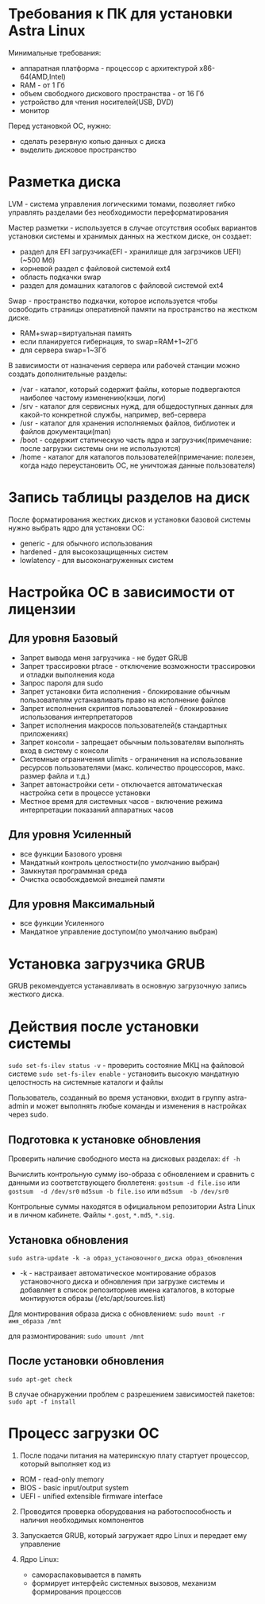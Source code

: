 # Требования к ПК для установки Astra Linux

Минимальные требования:
- аппаратная платформа - процессор с архитектурой x86-64(AMD,Intel)
- RAM - от 1 Гб
- объем свободного дискового пространства - от 16 Гб
- устройство для чтения носителей(USB, DVD)
- монитор

Перед установкой ОС, нужно:
- сделать резервную копью данных с диска
- выделить дисковое пространство

# Разметка диска

LVM - система управления логическими томами, позволяет гибко управлять разделами без необходимости переформатирования

Мастер разметки - используется в случае отсутствия особых вариантов установки системы и хранимых данных на жестком диске, он создает:
- раздел для EFI загрузчика(EFI - хранилище для загрзчиков UEFI) (~500 Мб)
- корневой раздел с файловой системой ext4
- область подкачки swap
- раздел для домашних каталогов с файловой системой ext4

Swap - пространство подкачки, которое используется чтобы освободить страницы оперативной памяти на пространство на жестком диске.
- RAM+swap=виртуальная память
- если планируется гибернация, то swap=RAM+1~2Гб
- для сервера swap=1~3Гб

В зависимости от назначения сервера или рабочей станции можно создать дополнительные разделы:
- /var - каталог, который содержит файлы, которые подвергаются наиболее частому изменению(кэши, логи)
- /srv - каталог для сервисных нужд, для общедоступных данных для какой-то конкретной службы, например, веб-сервера
- /usr - каталог для хранения исполняемых файлов, библиотек и файлов документаци(man)
- /boot - содержит статическую часть ядра и загрузчик(примечание: после загрузки системы они не используются)
- /home - каталог для каталогов пользователей(примечание: полезен, когда надо переустановить ОС, не уничтожая данные пользователя)

# Запись таблицы разделов на диск

После форматирования жестких дисков и установки базовой системы нужно выбрать ядро для установки ОС:
- generic - для обычного использования
- hardened - для высокозащищенных систем
- lowlatency - для высоконагруженных систем

# Настройка ОС в зависимости от лицензии

## Для уровня Базовый
- Запрет вывода меня загрузчика - не будет GRUB
- Запрет трассировки ptrace - отключение возможности трассировки и отладки выполнения кода
- Запрос пароля для sudo
- Запрет установки бита исполнения - блокирование обычным пользователям устанавливать право на исполнение файлов
- Запрет исполнения скриптов пользователей - блокирование использования интерпретаторов
- Запрет исполнения макросов пользователей(в стандартных приложениях)
- Запрет консоли - запрещает обычным пользователям выполнять вход в систему с консоли
- Системные ограничения ulimits - ограничения на использование ресурсов пользователями (макс. количество процессоров, макс. размер файла и т.д.)
- Запрет автонастройки сети - отключается автоматическая настройка сети в процессе установки
- Местное время для системных часов - включение режима интерпретации показаний аппаратных часов

## Для уровня Усиленный
- все функции Базового уровня
- Мандатный контроль целостности(по умолчанию выбран)
- Замкнутая программная среда
- Очистка освобождаемой внешней памяти

## Для уровня Максимальный
- все функции Усиленного
- Мандатное управление доступом(по умолчанию выбран)

# Установка загрузчика GRUB

GRUB рекомендуется устанавливать в основную загрузочную запись жесткого диска.

# Действия после установки системы

`sudo set-fs-ilev status -v` - проверить состояние МКЦ на файловой системе
`sudo set-fs-ilev enable` - установить высокую мандатную целостность на системные каталоги и файлы

Пользователь, созданный во время установки, входит в группу astra-admin и может выполнять любые команды и изменения в настройках через sudo.

## Подготовка к установке обновления

Проверить наличие свободного места на дисковых разделах:
`df -h`

Вычислить контрольную сумму iso-образа с обновлением и сравнить с данными из соответствующего бюллетеня:
`gostsum -d file.iso` или `gostsum  -d /dev/sr0`
`md5sum -b file.iso` или `md5sum  -b /dev/sr0`

Контрольные суммы находятся в официальном репозитории Astra Linux и в личном кабинете. Файлы `*.gost`, `*.md5`, `*.sig`.

## Установка обновления

`sudo astra-update -k -a образ_установочного_диска образ_обновления`

- -k - настраивает автоматическое монтирование образов установочного диска и обновления при загрузке системы и
добавляет в список репозиториев имена каталогов, в которые монтируются образы (/etc/apt/sources.list)

Для монтирования образа диска с обновлением:
`sudo mount -r имя_образа /mnt`

для размонтирования:
`sudo umount /mnt`

## После установки обновления

`sudo apt-get check`

В случае обнаружении проблем с разрешением зависимостей пакетов:
`sudo apt -f install`

# Процесс загрузки ОС

1) После подачи питания на материнскую плату стартует процессор, который выполняет код из
- ROM - read-only memory
- BIOS - basic input/output system
- UEFI - unified extensible firmware interface

2) Проводится проверка оборудования на работоспособность и наличия необходимых компонентов

3) Запускается GRUB, который загружает ядро Linux и передает ему управление

4) Ядро Linux:
    - самораспаковывается в память
    - формирует интерфейс системных вызовов, механизм формирования процессов
